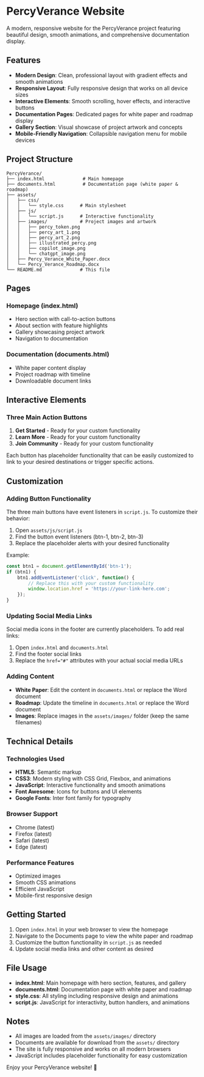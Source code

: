 # PercyVerance Website

A modern, responsive website for the PercyVerance project featuring beautiful design, smooth animations, and comprehensive documentation display.

## Features

- **Modern Design**: Clean, professional layout with gradient effects and smooth animations
- **Responsive Layout**: Fully responsive design that works on all device sizes
- **Interactive Elements**: Smooth scrolling, hover effects, and interactive buttons
- **Documentation Pages**: Dedicated pages for white paper and roadmap display
- **Gallery Section**: Visual showcase of project artwork and concepts
- **Mobile-Friendly Navigation**: Collapsible navigation menu for mobile devices

## Project Structure

```
PercyVerance/
├── index.html              # Main homepage
├── documents.html          # Documentation page (white paper & roadmap)
├── assets/
│   ├── css/
│   │   └── style.css      # Main stylesheet
│   ├── js/
│   │   └── script.js      # Interactive functionality
│   ├── images/            # Project images and artwork
│   │   ├── percy_token.png
│   │   ├── percy_art_1.png
│   │   ├── percy_art_2.png
│   │   ├── illustrated_percy.png
│   │   ├── copilot_image.png
│   │   └── chatgpt_image.png
│   ├── Percy_Verance_White_Paper.docx
│   └── Percy_Verance_Roadmap.docx
└── README.md              # This file
```

## Pages

### Homepage (index.html)
- Hero section with call-to-action buttons
- About section with feature highlights
- Gallery showcasing project artwork
- Navigation to documentation

### Documentation (documents.html)
- White paper content display
- Project roadmap with timeline
- Downloadable document links

## Interactive Elements

### Three Main Action Buttons
1. **Get Started** - Ready for your custom functionality
2. **Learn More** - Ready for your custom functionality  
3. **Join Community** - Ready for your custom functionality

Each button has placeholder functionality that can be easily customized to link to your desired destinations or trigger specific actions.

## Customization

### Adding Button Functionality
The three main buttons have event listeners in `script.js`. To customize their behavior:

1. Open `assets/js/script.js`
2. Find the button event listeners (btn-1, btn-2, btn-3)
3. Replace the placeholder alerts with your desired functionality

Example:
```javascript
const btn1 = document.getElementById('btn-1');
if (btn1) {
    btn1.addEventListener('click', function() {
        // Replace this with your custom functionality
        window.location.href = 'https://your-link-here.com';
    });
}
```

### Updating Social Media Links
Social media icons in the footer are currently placeholders. To add real links:

1. Open `index.html` and `documents.html`
2. Find the footer social links
3. Replace the `href="#"` attributes with your actual social media URLs

### Adding Content
- **White Paper**: Edit the content in `documents.html` or replace the Word document
- **Roadmap**: Update the timeline in `documents.html` or replace the Word document
- **Images**: Replace images in the `assets/images/` folder (keep the same filenames)

## Technical Details

### Technologies Used
- **HTML5**: Semantic markup
- **CSS3**: Modern styling with CSS Grid, Flexbox, and animations
- **JavaScript**: Interactive functionality and smooth animations
- **Font Awesome**: Icons for buttons and UI elements
- **Google Fonts**: Inter font family for typography

### Browser Support
- Chrome (latest)
- Firefox (latest)
- Safari (latest)
- Edge (latest)

### Performance Features
- Optimized images
- Smooth CSS animations
- Efficient JavaScript
- Mobile-first responsive design

## Getting Started

1. Open `index.html` in your web browser to view the homepage
2. Navigate to the Documents page to view the white paper and roadmap
3. Customize the button functionality in `script.js` as needed
4. Update social media links and other content as desired

## File Usage

- **index.html**: Main homepage with hero section, features, and gallery
- **documents.html**: Documentation page with white paper and roadmap
- **style.css**: All styling including responsive design and animations
- **script.js**: JavaScript for interactivity, button handlers, and animations

## Notes

- All images are loaded from the `assets/images/` directory
- Documents are available for download from the `assets/` directory
- The site is fully responsive and works on all modern browsers
- JavaScript includes placeholder functionality for easy customization

Enjoy your PercyVerance website! 🚀

